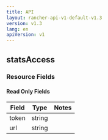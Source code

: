 ```yaml
---
title: API
layout: rancher-api-v1-default-v1.3
version: v1.3
lang: en
apiVersion: v1
---
```


## statsAccess



### Resource Fields


#### Read Only Fields

Field | Type   | Notes
---|---|---
token | string  | 
url | string  | 


<br>

